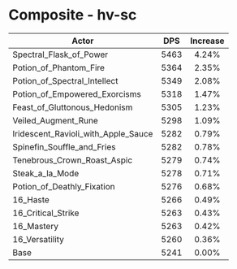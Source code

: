 # Composite - hv-sc
| Actor | DPS | Increase |
|---|:---:|:---:|
|Spectral_Flask_of_Power|5463|4.24%|
|Potion_of_Phantom_Fire|5364|2.35%|
|Potion_of_Spectral_Intellect|5349|2.08%|
|Potion_of_Empowered_Exorcisms|5318|1.47%|
|Feast_of_Gluttonous_Hedonism|5305|1.23%|
|Veiled_Augment_Rune|5298|1.09%|
|Iridescent_Ravioli_with_Apple_Sauce|5282|0.79%|
|Spinefin_Souffle_and_Fries|5282|0.78%|
|Tenebrous_Crown_Roast_Aspic|5279|0.74%|
|Steak_a_la_Mode|5278|0.71%|
|Potion_of_Deathly_Fixation|5276|0.68%|
|16_Haste|5266|0.49%|
|16_Critical_Strike|5263|0.43%|
|16_Mastery|5263|0.42%|
|16_Versatility|5260|0.36%|
|Base|5241|0.00%|
